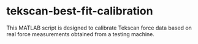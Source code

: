 # tekscan-best-fit-calibration
This MATLAB script is designed to calibrate Tekscan force data based on real force measurements obtained from a testing machine.
